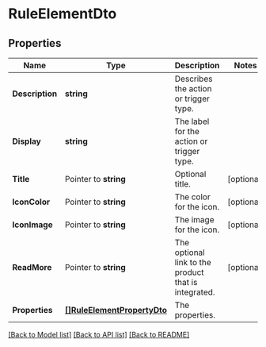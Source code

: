 # RuleElementDto

## Properties

Name | Type | Description | Notes
------------ | ------------- | ------------- | -------------
**Description** | **string** | Describes the action or trigger type. | 
**Display** | **string** | The label for the action or trigger type. | 
**Title** | Pointer to **string** | Optional title. | [optional] 
**IconColor** | Pointer to **string** | The color for the icon. | [optional] 
**IconImage** | Pointer to **string** | The image for the icon. | [optional] 
**ReadMore** | Pointer to **string** | The optional link to the product that is integrated. | [optional] 
**Properties** | [**[]RuleElementPropertyDto**](RuleElementPropertyDto.md) | The properties. | 

[[Back to Model list]](../README.md#documentation-for-models) [[Back to API list]](../README.md#documentation-for-api-endpoints) [[Back to README]](../README.md)


